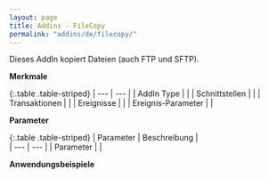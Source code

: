 ```yaml
---
layout: page
title: Addins - FileCopy
permalink: "addins/de/filecopy/"
---
```


Dieses AddIn kopiert Dateien (auch FTP und SFTP).

__Merkmale__

{:.table .table-striped}
| --- | --- |
| AddIn Type |  |
| Schnittstellen |  |
| Transaktionen |  |
| Ereignisse |  |
| Ereignis-Parameter |  |


__Parameter__

{:.table .table-striped}
| Parameter | Beschreibung |                      
| --- | --- |
| Parameter |  |


__Anwendungsbeispiele__

